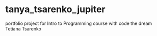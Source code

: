 # tanya_tsarenko_jupiter

portfolio project for Intro to Programming course with code the dream
Tetiana Tsarenko
